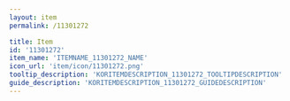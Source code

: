 ```yaml
---
layout: item
permalink: /11301272

title: Item
id: '11301272'
item_name: 'ITEMNAME_11301272_NAME'
icon_url: 'item/icon/11301272.png'
tooltip_description: 'KORITEMDESCRIPTION_11301272_TOOLTIPDESCRIPTION'
guide_description: 'KORITEMDESCRIPTION_11301272_GUIDEDESCRIPTION'
---
```

